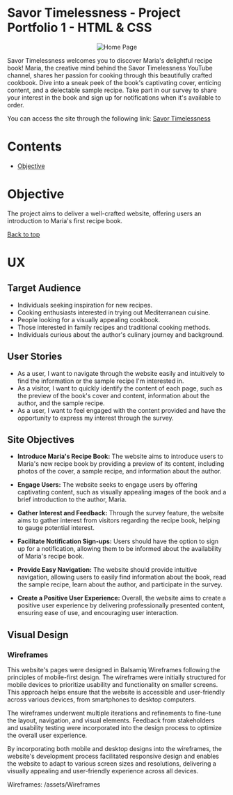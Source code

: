 # Savor Timelessness - Project Portfolio 1 - HTML & CSS

<div align="center">
  <img src="https://github.com/mhesemans/savor-timelessness/blob/main/assets/images/savor-timelessness-mockup.png" alt="Home Page">
</div>

Savor Timelessness welcomes you to discover Maria's delightful recipe book! Maria, the creative mind behind the Savor Timelessness YouTube channel, shares her passion for cooking through this beautifully crafted cookbook. Dive into a sneak peek of the book's captivating cover, enticing content, and a delectable sample recipe. Take part in our survey to share your interest in the book and sign up for notifications when it's available to order.

You can access the site through the following link: <a href="https://mhesemans.github.io/savor-timelessness/" target="_blank"> Savor Timelessness </a>

# Contents

* [Objective](<#objective>)

# Objective

The project aims to deliver a well-crafted website, offering users an introduction to Maria's first recipe book.

[Back to top](<#contents>)

# UX

## Target Audience
- Individuals seeking inspiration for new recipes.
- Cooking enthusiasts interested in trying out Mediterranean cuisine.
- People looking for a visually appealing cookbook.
- Those interested in family recipes and traditional cooking methods.
- Individuals curious about the author's culinary journey and background.

## User Stories

- As a user, I want to navigate through the website easily and intuitively to find the information or the sample recipe I'm interested in.
- As a visitor, I want to quickly identify the content of each page, such as the preview of the book's cover and content, information about the author, and the sample recipe.
- As a user, I want to feel engaged with the content provided and have the opportunity to express my interest through the survey.

## Site Objectives

- **Introduce Maria's Recipe Book:** The website aims to introduce users to Maria's new recipe book by providing a preview of its content, including photos of the cover, a sample recipe, and information about the author.

- **Engage Users:** The website seeks to engage users by offering captivating content, such as visually appealing images of the book and a brief introduction to the author, Maria.

- **Gather Interest and Feedback:** Through the survey feature, the website aims to gather interest from visitors regarding the recipe book, helping to gauge potential interest.

- **Facilitate Notification Sign-ups:** Users should have the option to sign up for a notification, allowing them to be informed about the availability of Maria's recipe book.

- **Provide Easy Navigation:** The website should provide intuitive navigation, allowing users to easily find information about the book, read the sample recipe, learn about the author, and participate in the survey.

- **Create a Positive User Experience:** Overall, the website aims to create a positive user experience by delivering professionally presented content, ensuring ease of use, and encouraging user interaction.

## Visual Design

### Wireframes

This website's pages were designed in Balsamiq Wireframes following the principles of mobile-first design. The wireframes were initially structured for mobile devices to prioritize usability and functionality on smaller screens. This approach helps ensure that the website is accessible and user-friendly across various devices, from smartphones to desktop computers.

The wireframes underwent multiple iterations and refinements to fine-tune the layout, navigation, and visual elements. Feedback from stakeholders and usability testing were incorporated into the design process to optimize the overall user experience.

By incorporating both mobile and desktop designs into the wireframes, the website's development process facilitated responsive design and enables the website to adapt to various screen sizes and resolutions, delivering a visually appealing and user-friendly experience across all devices.

Wireframes: /assets/Wireframes

